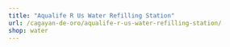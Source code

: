 ```yaml
---
title: "Aqualife R Us Water Refilling Station"
url: /cagayan-de-oro/aqualife-r-us-water-refilling-station/
shop: water
---
```

